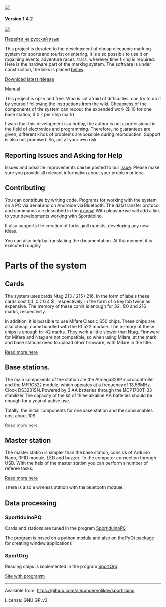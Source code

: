 ﻿![](https://raw.githubusercontent.com/alexandervolikov/sportiduino/master/Images/logo.png)

#### Version 1.4.2

![](https://raw.githubusercontent.com/alexandervolikov/sportIDuino/master/Images/Sportiduino.JPG)

[Перейти на русский язык](https://github.com/alexandervolikov/sportiduino/blob/master/README.ru.md)

This project is devoted to the development of cheap electronic marking system for sports and tourist orientering. It is also possible to use it on rogaining events, adventure races, trails, wherever time fixing is required. Here is the hardware part of the marking system. The software is under construction, the links is placed [below](https://github.com/alexandervolikov/sportiduino#data-processing)

[Download latest release](https://github.com/alexandervolikov/sportiduino/releases)

[Manual](https://github.com/alexandervolikov/sportiduino/blob/master/Doc/en.md)

This project is open and free. Who is not afraid of difficulties, can try to do it by yourself following the instructions from the wiki. Сheapness of the components of the system can recoup the expended work ($ 10 for one base station, $ 0.2 per chip mark)

I warn that this development is a hobby, the author is not a professional in the field of electronics and programming. Therefore, no guarantees are given, different kinds of problems are possible during reproduction. Support is also not promised. So, act at your own risk. 

## Reporting Issues and Asking for Help

Issues and possible improvements can be posted to our [issue](https://github.com/alexandervolikov/sportiduino/issues). Please make sure you provide all relevant information about your problem or idea.

## Contributing

You can contribute by writing code. Programs for working with the system on a PC via Serial and on Androide via Bluetooth. The data transfer protocol and commands are described in the [manual](https://github.com/alexandervolikov/sportiduino/blob/master/Doc/en/MasterStation.md)  With pleasure we will add a link to your developments working with Sportidoino.

It also supports the creation of forks, pull rquests, developing any new ideas.

You can also help by translatiing the documentation. At this moment it is executed roughly.

# Parts of the system

## Cards

The system uses cards Ntag 213 / 215 / 216. In the form of labels these cards cost 0.1, 0.2 0.4 $ , respectively, in the form of a key fob twice as expensive. The memory of these cards is enough for 32, 120 and 216 marks, respectively.

In addition, it is possible to use Mifare Classic S50 chips. These chips are also cheap, come bundled with the RC522 module. The memory of these chips is enough for 42 marks. They work a little slower than Ntag. Firmware for Mifare and Ntag are not compatible, so when using Mifare, at the mark and base stations need to upload other firmware, with Mifare in the title.

[Read more here](https://github.com/alexandervolikov/sportiduino/blob/master/Doc/en/Card.md)

## Base stations.

The main components of the station are the Atmega328P microcontroller and the MFRC522 module, which operates at a frequency of 13.56MHz. Clock DS3231SN. Powered by 3 AA batteries through the MCP1700T-33 stabilizer
The capacity of the kit of three alkaline AA batteries should be enough for a year of active use.

Totally, the initial components for one base station and the consumables cost about 10$.

[Read more here](https://github.com/alexandervolikov/sportiduino/blob/master/Doc/en/BaseStation.md)

## Master station

The master station is simpler than the base station, consists of Arduino Nano, RFID module, LED and buzzer.
To the computer connection through USB. With the help of the master station you can perform a number of referee tasks.

[Read more here](https://github.com/alexandervolikov/sportiduino/blob/master/Doc/en/MasterStation.md)

There is also a wireless station with the bluetooth module. 

## Data processing

### SportiduinoPQ

Cards and stations are tuned in the program [SportiduinoPQ](https://github.com/alexandervolikov/SportiduinoPQ)

The program is based on [a python module](https://github.com/alexandervolikov/sportiduinoPython) and also on the PyQt package for creating window applications

### SportOrg

Reading chips is implemented in the program [SportOrg](https://github.com/sportorg/pysport)

[Site with programm](http://sportorg.o-ural.ru/)

***********
Available from:  https://github.com/alexandervolikov/sportiduino
 
License:         GNU GPLv3
